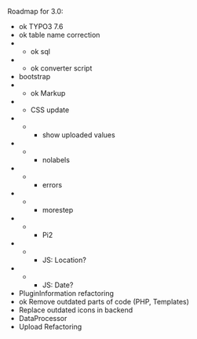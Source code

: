 Roadmap for 3.0:
- ok TYPO3 7.6
- ok table name correction
- - ok sql
- - ok converter script
- bootstrap
- - ok Markup
- - CSS update
- - - show uploaded values
- - - nolabels
- - - errors
- - - morestep
- - - Pi2
- - - JS: Location?
- - - JS: Date?
- PluginInformation refactoring
- ok Remove outdated parts of code (PHP, Templates)
- Replace outdated icons in backend
- DataProcessor
- Upload Refactoring
